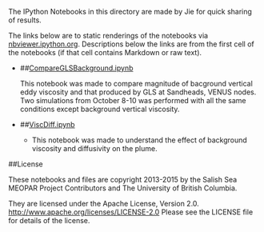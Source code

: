 The IPython Notebooks in this directory are made by Jie for
quick sharing of results.

The links below are to static renderings of the notebooks via
[nbviewer.ipython.org](http://nbviewer.ipython.org/).
Descriptions below the links are from the first cell of the notebooks
(if that cell contains Markdown or raw text).

* ##[CompareGLSBackground.ipynb](http://nbviewer.ipython.org/urls/bitbucket.org/salishsea/analysis/raw/tip/jie/parameters/CompareGLSBackground.ipynb)  
    
    This notebook was made to compare magnitude of bacground vertical eddy viscosity and that produced by GLS at Sandheads, VENUS nodes. Two simulations from October 8-10 was performed with all the same conditions except background vertical viscosity.  

* ##[ViscDiff.ipynb](http://nbviewer.ipython.org/urls/bitbucket.org/salishsea/analysis/raw/tip/jie/parameters/ViscDiff.ipynb)  
    
    * This notebook was made to understand the effect of background viscosity and diffusivity on the plume.  


##License

These notebooks and files are copyright 2013-2015
by the Salish Sea MEOPAR Project Contributors
and The University of British Columbia.

They are licensed under the Apache License, Version 2.0.
http://www.apache.org/licenses/LICENSE-2.0
Please see the LICENSE file for details of the license.
